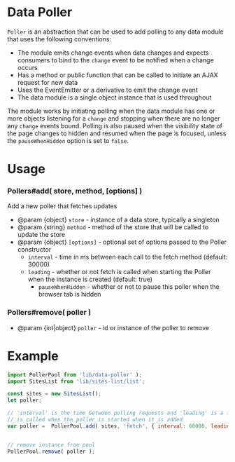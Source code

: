 # Data Poller

`Poller` is an abstraction that can be used to add polling to any data module that uses the following conventions:

- The module emits change events when data changes and expects consumers to bind to the `change` event to be notified when a change occurs
- Has a method or public function that can be called to initiate an AJAX request for new data
- Uses the EventEmitter or a derivative to emit the change event
- The data module is a single object instance that is used throughout

The module works by initiating polling when the data module has one or more objects listening for a `change` and stopping when there are no longer any `change` events bound. Polling is also paused when the visibility state of the page changes to hidden and resumed when the page is focused, unless the `pauseWhenHidden` option is set to `false`.

# Usage

### Pollers#add( store, method, [options] )

Add a new poller that fetches updates

- @param {object} `store` - instance of a data store, typically a singleton
- @param {string} `method` - method of the store that will be called to update the store
- @param {object} `[options]` - optional set of options passed to the Poller constructor
  - `interval` - time in ms between each call to the fetch method (default: 30000)
  - `leading` - whether or not fetch is called when starting the Poller when the instance is created (default: true)
    - `pauseWhenHidden` - whether or not to pause this poller when the browser tab is hidden

### Pollers#remove( poller )

- @param {int|object} `poller` - id or instance of the poller to remove

# Example

```js
import PollerPool from 'lib/data-poller' );
import SitesList from 'lib/sites-list/list';

const sites = new SitesList();
let poller;

// 'interval' is the time between polling requests and 'leading' is a flag that controls whether the `fetch` method
// is called when the poller is started when it is added
var poller =  PollerPool.add( sites, 'fetch', { interval: 60000, leading: true } );


// remove instance from pool
PollerPool.remove( poller );
```
